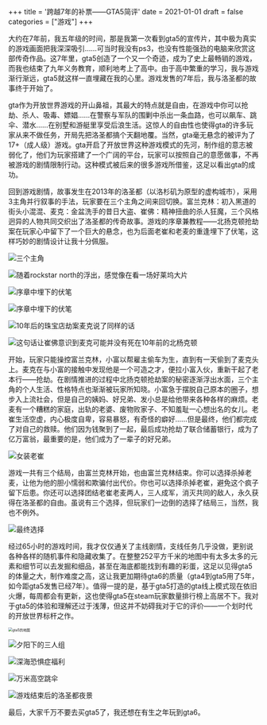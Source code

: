 +++
title = '跨越7年的补票——GTA5简评'
date = 2021-01-01
draft = false
categories = ["游戏"]
+++

大约在7年前，我五年级的时间，那是我第一次看到gta5的宣传片，其中极为真实的游戏画面把我深深吸引……可当时我没有ps3，也没有性能强劲的电脑来欣赏这部传奇作品。这7年里，gta5创造了一个又一个奇迹，成为了史上最畅销的游戏，而我也结束了九年义务教育，顺利地考上了高中。由于高中繁重的学习，我与游戏渐行渐远，gta5就这样一直埋藏在我的心里。游戏发售的7年后，我与洛圣都的故事终于开始了。

gta作为开放世界游戏的开山鼻祖，其最大的特点就是自由，在游戏中你可以抢劫、杀人、吸毒、嫖娼……在警察与军队的围剿中杀出一条血路，也可以飙车、跳伞、潜水……在别墅和游艇里享受后浪生活。这惊人的自由性也使得gta的许多玩家从来不做任务，开局先把洛圣都搞个天翻地覆。当然，gta毫无悬念的被评为了17+（成人级）游戏。gta开启了开放世界这种游戏模式的先河，制作组的意志被弱化了，他们为玩家搭建了一个广阔的平台，玩家可以按照自己的意愿做事，不再被游戏的剧情限制行动。这种模式被后来的很多游戏所借鉴，这足以看出gta的成功。

回到游戏剧情，故事发生在2013年的洛圣都（以洛杉矶为原型的虚构城市），采用3主角并行叙事的手法，玩家要在三个主角之间来回切换。富兰克林：初入黑道的街头小混混、麦克：金盆洗手的昔日大盗、崔佛：精神扭曲的杀人狂魔，三个风格迥异的人物共同交织出了洛圣都的传奇故事。游戏的序章兼教程——北扬克顿抢劫案在玩家心中留下了一个巨大的悬念，也为后面老崔和老麦的重逢埋下了伏笔，这样巧妙的剧情设计让我十分佩服。

![三个主角](https://cdn.jsdelivr.net/gh/aahowe/image@main/gta1.jpeg)

![随着rockstar north的浮出，感觉像在看一场好莱坞大片](https://cdn.jsdelivr.net/gh/aahowe/image@main/gta2.jpeg)

![序章中埋下的伏笔](https://cdn.jsdelivr.net/gh/aahowe/image@main/gta3.jpeg)

![序章中埋下的伏笔](https://cdn.jsdelivr.net/gh/aahowe/image@main/gta4.jpeg)

![10年后的珠宝店劫案麦克说了同样的话](https://cdn.jsdelivr.net/gh/aahowe/image@main/gta5.jpeg)

![这句话让崔佛意识到麦克可能并没有死在10年前的北杨克顿](https://cdn.jsdelivr.net/gh/aahowe/image@main/gta6.jpeg)

开始，玩家只能操控富兰克林，小富以帮雇主偷车为生，直到有一天偷到了麦克头上。麦克在与小富的接触中发现他是一个可造之才，便拉小富入伙，重新干起了老本行——抢劫。在剧情推进的过程中北扬克顿抢劫案的秘密逐渐浮出水面，三个主角的个人生活、性格特点也渐渐被玩家所知晓。小富急于摆脱自己原本的圈子，想步入上流社会，但是自己的姨妈、好兄弟、发小总是给他带来各种各样的麻烦。老麦有一个糟糕的家庭，出轨的老婆、废物败家子、不知羞耻一心想出名的女儿。老崔生活空虚，内心极度自卑，容易暴怒，有奇怪的癖好......但是最终，他们都完成了对自己的救赎。他们因为钱聚到了一起，最后成功抢劫了联合储蓄银行，成为了亿万富翁，最重要的是，他们成为了一辈子的好兄弟。

![女装老崔](https://cdn.jsdelivr.net/gh/aahowe/image@main/gta13.jpeg)

游戏一共有三个结局，由富兰克林开始，也由富兰克林结束。你可以选择杀掉老麦，让他为他的胆小懦弱和欺骗付出代价。你也可以选择杀掉老崔，避免这个疯子留下后患。你还可以选择团结老崔老麦两人，三人成军，消灭共同的敌人，永久获得在洛圣都的自由。虽说有三个选择，但玩家们一边倒的选择了结局三，当然，我也不例外。

![最终选择](https://cdn.jsdelivr.net/gh/aahowe/image@main/gta14.jpeg)

经过65小时的游戏时间，我才仅仅通关了主线剧情，支线任务几乎没做，更别说各种各样的随机事件和隐藏收集了。在整整252平方千米的地图中有太多太多的元素和细节可以去发掘和细品，甚至在海底都能找到有趣的彩蛋，这足以见得gta5的体量之大，制作难度之高，这让我更加期待gta6的质量（gta4到gta5用了5年，如今距gta5发售已经7年）。值得一提的是，基于gta5打造的gta线上模式现在依旧火爆，每周都会有更新，这也使得gta5在steam玩家数量排行榜上高居不下。我对于gta5的体验和理解还过于浅薄，但这并不妨碍我对于它的评价——一个划时代的开放世界标杆之作。

<img src="https://cdn.jsdelivr.net/gh/aahowe/image@main/gta15.jpeg" alt="gta5的地图" style="zoom:50%;" />

![夕阳下的三人组](https://cdn.jsdelivr.net/gh/aahowe/image@main/gta16.jpeg)

![深海恐惧症福利](https://cdn.jsdelivr.net/gh/aahowe/image@main/gta17.jpeg)

![万米高空跳伞](https://cdn.jsdelivr.net/gh/aahowe/image@main/gta18.jpeg)

![游戏结束后的洛圣都夜景](https://cdn.jsdelivr.net/gh/aahowe/image@main/gta19.jpeg)

最后，大家千万不要去买gta5了，我还想在有生之年玩到gta6。

